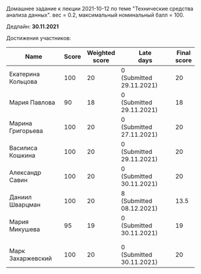 Домашнее задание к лекции 2021-10-12 по теме "Технические средства анализа данных". вес = 0.2, максимальный номинальный балл = 100.

Дедлайн: **30.11.2021**

Достижения участников:

| Name               | Score | Weighted<br>score | Late<br>days                 | Final<br>score |
| ------------------ | ----- | ----------------- | ---------------------------- | -------------- |
| Екатерина Кольцова | 100 | 20 | 0<br />(Submitted 29.11.2021) | 20 |
| Мария Павлова      | 90 | 18 | 0<br />(Submitted 29.11.2021) | 18 |
| Марина Григорьева  | 100 | 20 | 0<br />(Submitted 27.11.2021) | 20 |
| Василиса Кошкина | 100 | 20 | 0<br />(Submitted 29.11.2021) | 20 |
| Александр Савин | 100 | 20 | 0<br/>(Submitted 30.11.2021) | 20 |
| Даниил Шварцман | 100 | 20 | 8<br>(Submitted 08.12.2021) | 13.5 |
| Мария Микушева | 95 | 19 | 0<br/>(Submitted 30.11.2021) | 19 |
|                    |       |                   |                               |                |
| | | | | |
| Марк Захаржевский | 100 | 20 | 0<br/>(Submitted 30.11.2021) | 20 |

